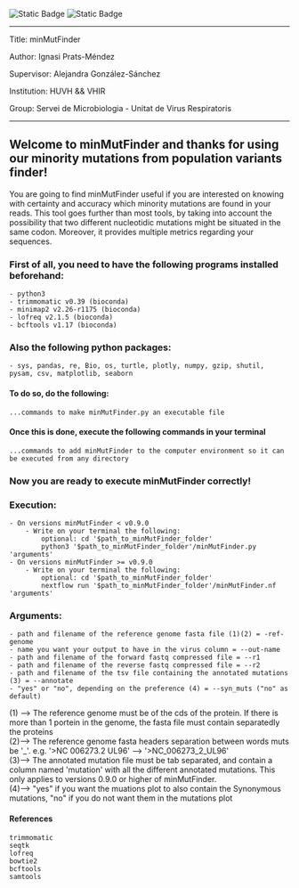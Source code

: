 ![Static Badge](https://img.shields.io/badge/Version-Pre--Release-blue)    ![Static Badge](https://img.shields.io/badge/License-GPL_V3-green)

---
Title: minMutFinder

Author: Ignasi Prats-Méndez

Supervisor: Alejandra González-Sánchez

Institution: HUVH && VHIR

Group: Servei de Microbiologia - Unitat de Virus Respiratoris

---       

## Welcome to minMutFinder and thanks for using our minority mutations from population variants finder!

You are going to find minMutFinder useful if you are interested on knowing with certainty and accuracy which minority mutations are found in your reads. This tool goes further than most tools, by taking into account the possibility that two different nucleotidic mutations might be situated in the same codon. Moreover, it provides multiple metrics regarding your sequences.

### First of all, you need to have the following programs installed beforehand:
    - python3
    - trimmomatic v0.39 (bioconda)
    - minimap2 v2.26-r1175 (bioconda)
    - lofreq v2.1.5 (bioconda)
    - bcftools v1.17 (bioconda)

### Also the following python packages:
    - sys, pandas, re, Bio, os, turtle, plotly, numpy, gzip, shutil, pysam, csv, matplotlib, seaborn


#### To do so, do the following:
    ...commands to make minMutFinder.py an executable file


#### Once this is done, execute the following commands in your terminal
    ...commands to add minMutFinder to the computer environment so it can be executed from any directory


### Now you are ready to execute minMutFinder correctly! 


### Execution:
    - On versions minMutFinder < v0.9.0
        - Write on your terminal the following:
            optional: cd '$path_to_minMutFinder_folder'
            python3 '$path_to_minMutFinder_folder'/minMutFinder.py 'arguments'
    - On versions minMutFinder >= v0.9.0
        - Write on your terminal the following:
            optional: cd '$path_to_minMutFinder_folder'
            nextflow run '$path_to_minMutFinder_folder'/minMutFinder.nf 'arguments'

### Arguments:
    - path and filename of the reference genome fasta file (1)(2) = -ref-genome
    - name you want your output to have in the virus column = --out-name
    - path and filename of the forward fastq compressed file = --r1
    - path and filename of the reverse fastq compressed file = --r2
    - path and filename of the tsv file containing the annotated mutations (3) = --annotate
    - "yes" or "no", depending on the preference (4) = --syn_muts ("no" as default) 

(1) --> The reference genome must be of the cds of the protein. If there is more than 1 portein in the genome,
        the fasta file must contain separatedly the proteins
<br>
(2)--> The reference genome fasta headers separation between words muts be '\_'.
        e.g. '>NC 006273.2 UL96' --> '>NC\_006273\_2\_UL96'
<br>
(3)--> The annotated mutation file must be tab separated, and contain a column named 'mutation' with all the different annotated mutations. 
         This only applies to versions 0.9.0 or higher of minMutFinder.
<br>
(4)--> "yes" if you want the muations plot to also contain the Synonymous mutations, "no" if you do not want them in the mutations plot


#### References 

    trimmomatic
    seqtk
    lofreq
    bowtie2
    bcftools
    samtools
    

